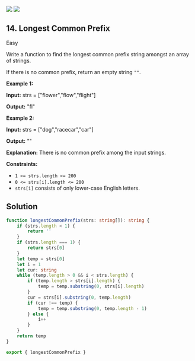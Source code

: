 [![](https://img.shields.io/github/stars/LeetCode-in-TypeScript/LeetCode-in-TypeScript?label=Stars&style=flat-square)](https://github.com/LeetCode-in-TypeScript/LeetCode-in-TypeScript)
[![](https://img.shields.io/github/forks/LeetCode-in-TypeScript/LeetCode-in-TypeScript?label=Fork%20me%20on%20GitHub%20&style=flat-square)](https://github.com/LeetCode-in-TypeScript/LeetCode-in-TypeScript/fork)

## 14\. Longest Common Prefix

Easy

Write a function to find the longest common prefix string amongst an array of strings.

If there is no common prefix, return an empty string `""`.

**Example 1:**

**Input:** strs = ["flower","flow","flight"]

**Output:** "fl" 

**Example 2:**

**Input:** strs = ["dog","racecar","car"]

**Output:** ""

**Explanation:** There is no common prefix among the input strings. 

**Constraints:**

*   `1 <= strs.length <= 200`
*   `0 <= strs[i].length <= 200`
*   `strs[i]` consists of only lower-case English letters.

## Solution

```typescript
function longestCommonPrefix(strs: string[]): string {
    if (strs.length < 1) {
        return ''
    }
    if (strs.length === 1) {
        return strs[0]
    }
    let temp = strs[0]
    let i = 1
    let cur: string
    while (temp.length > 0 && i < strs.length) {
        if (temp.length > strs[i].length) {
            temp = temp.substring(0, strs[i].length)
        }
        cur = strs[i].substring(0, temp.length)
        if (cur !== temp) {
            temp = temp.substring(0, temp.length - 1)
        } else {
            i++
        }
    }
    return temp
}

export { longestCommonPrefix }
```